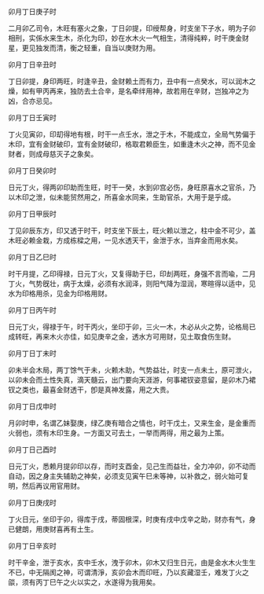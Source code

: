 卯月丁日庚子时

二月卯乙司令，木旺有塞火之象，丁日卯提，印绶帮身，时支坐下子水，明为子卯相刑，实係水来生木，杀化为印，妙在水木火一气相生，清得纯粹，时干庚金财星，更见独发而清，衡之轻重，自当以庚财为用。

 卯月丁日辛丑时

丁日卯提，身印两旺，时逢辛丑，金财赖土而有力，丑中有一点癸水，可以润木之燥，如有甲丙再来，独防去土合辛，是名牵绊用神，故若用在辛财，岂独冲之为凶，合亦忌见。

 卯月丁日壬寅时

丁火见寅卯，印刧得地有根，时干一点壬水，泄之于木，不能成立，全局气势偏于木印，宜有金财破印，宜有金财破印，格取君赖臣生，如重逢木火之神，而不见金财者，则成母慈灭子之象矣。

 卯月丁日癸卯时

日元丁火，得两卯印助而生旺，时干一癸，水到卯宫必伤，身旺原喜水之官杀，乃以木印之泄，似未能贸然用之，所喜金水同来，生助官杀，大用于是乎成。

 卯月丁日甲辰时

丁见卯辰东方，印又透于时干，时支坐下辰土，旺火赖以泄之，柱中金不可少，盖木旺必赖金栽，方成栋樑之用，一见水透天干，金泄于水，当弃金而用水矣。

 卯月丁日乙巳时

时干月提，乙印得禄，日元丁火，又复得助于巳，印刦两旺，身强不言而喩，二月丁火，气势旣壮，病于太燥，必须有水润泽，则阳气降为湿润，寒暄得以适中，见水为印格用杀，见金为印格用财。

 卯月丁日丙午时

日元丁火，得禄于午，时干丙火，坐印于卯，三火一木，木必从火之势，论格局已成转旺，再来木火亦佳，如见庚辛之金，透水方可用财，见土取食伤生财。

 卯月丁日丁未时

卯未半会木局，两丁馀气于未，火赖木助，气势益壮，时支一点未土，原可泄火，以卯未会而土性失真，滴天髓云，出门要向天涯游，何事裙钗姿意留，是卯木乃裙钗之类也，最喜金财透干，卽是真神发露，用之大贵。

 卯月丁日戊申时

月卯时申，名谓乙妹娶庚，绿乙庚有暗合之情也，时干戊土，又来生金，是金重而火弱也，须有木印生身。一方面又可去土，一举而两得，用之最为上策。

 卯月丁日己酉时

日元丁火，悉赖月提卯印以存，而时支酉金，见己生而益壮，全力冲卯，卯不动而自动，因之身主失辅助之神矣，必须支见寅午巳未等神，以补救之，弱火始可复明，然后再议用官用财。

 卯月丁日庚戌时

丁火日元，坐印于卯，得库于戌，蒂固根深，时庚有戌中戊辛之助，财亦有气，身已健朗，用庚财喜再有土生。

 卯月丁日辛亥时

时干辛金，泄于亥水，亥中壬水，洩于卯木，卯木又归生日元，由是金水木火生生不已，中无隔阂之神，可谓清淨，亥卯会木而印旺，乃以亥藏湿壬，难发丁火之燄，须有丙丁巳午之火以实之，水遂得为我用矣。

